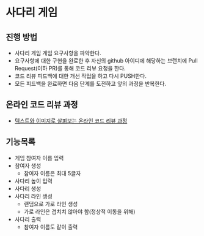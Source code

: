 # 사다리 게임
## 진행 방법
* 사다리 게임 게임 요구사항을 파악한다.
* 요구사항에 대한 구현을 완료한 후 자신의 github 아이디에 해당하는 브랜치에 Pull Request(이하 PR)를 통해 코드 리뷰 요청을 한다.
* 코드 리뷰 피드백에 대한 개선 작업을 하고 다시 PUSH한다.
* 모든 피드백을 완료하면 다음 단계를 도전하고 앞의 과정을 반복한다.

## 온라인 코드 리뷰 과정
* [텍스트와 이미지로 살펴보는 온라인 코드 리뷰 과정](https://github.com/nextstep-step/nextstep-docs/tree/master/codereview)

## 기능목록
* 게임 참여자 이름 입력
* 참여자 생성
  * 참여자 이름은 최대 5글자
* 사다리 높이 입력
* 사다리 생성
* 사다리 라인 생성
  * 랜덤으로 가로 라인 생성
  * 가로 라인은 겹치치 않아야 함(정상적 이동을 위해)
* 사다리 출력
  * 참여자 이름도 같이 출력
